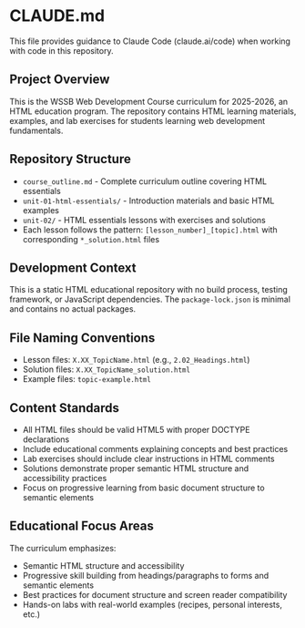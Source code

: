 # CLAUDE.md

This file provides guidance to Claude Code (claude.ai/code) when working with code in this repository.

## Project Overview

This is the WSSB Web Development Course curriculum for 2025-2026, an HTML education program. The repository contains HTML learning materials, examples, and lab exercises for students learning web development fundamentals.

## Repository Structure

- `course_outline.md` - Complete curriculum outline covering HTML essentials
- `unit-01-html-essentials/` - Introduction materials and basic HTML examples
- `unit-02/` - HTML essentials lessons with exercises and solutions
- Each lesson follows the pattern: `[lesson_number]_[topic].html` with corresponding `*_solution.html` files

## Development Context

This is a static HTML educational repository with no build process, testing framework, or JavaScript dependencies. The `package-lock.json` is minimal and contains no actual packages.

## File Naming Conventions

- Lesson files: `X.XX_TopicName.html` (e.g., `2.02_Headings.html`)
- Solution files: `X.XX_TopicName_solution.html`
- Example files: `topic-example.html`

## Content Standards

- All HTML files should be valid HTML5 with proper DOCTYPE declarations
- Include educational comments explaining concepts and best practices
- Lab exercises should include clear instructions in HTML comments
- Solutions demonstrate proper semantic HTML structure and accessibility practices
- Focus on progressive learning from basic document structure to semantic elements

## Educational Focus Areas

The curriculum emphasizes:
- Semantic HTML structure and accessibility
- Progressive skill building from headings/paragraphs to forms and semantic elements
- Best practices for document structure and screen reader compatibility
- Hands-on labs with real-world examples (recipes, personal interests, etc.)
